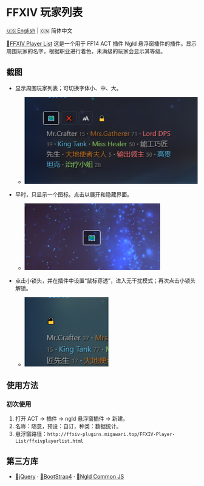 # FFXIV 玩家列表

[🇺🇸 English](README.md) | 🇨🇳 简体中文

[🔗FFXIV Player List](http://ffxiv-plugins.migawari.top/FFXIV-Player-List/) 这是一个用于 FF14 ACT 插件 Ngld 悬浮窗插件的插件。显示周围玩家的名字，根据职业进行着色，未满级的玩家会显示其等级。

## 截图
* 显示周围玩家列表；可切换字体小、中、大。
    * ![screenshot-01](resources/screenshot-01.png)

* 平时，只显示一个图标。点击以展开和隐藏界面。
    * ![screenshot-02](resources/screenshot-02.png)

* 点击小锁头，并在插件中设置“鼠标穿透”，进入无干扰模式；再次点击小锁头解锁。
    * ![screenshot-03](resources/screenshot-03.png)

## 使用方法
### 初次使用
1. 打开 ACT → 插件 → ngld 悬浮窗插件 → 新建。
2. 名称：随意，预设：自订，种类：数据统计。
3. 悬浮窗路径：`http://ffxiv-plugins.migawari.top/FFXIV-Player-List/ffxivplayerlist.html`

## 第三方库
* [🔗jQuery](https://www.bootcdn.cn/jquery/) · [🔗BootStrap4](https://www.bootcdn.cn/twitter-bootstrap/) · [🔗Ngld Common JS](https://ngld.github.io/OverlayPlugin/assets/shared/common.min.js)
